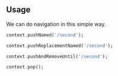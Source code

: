 ## Usage

We can do navigation in this simple way.

```dart
context.pushNamed('/second');

context.pushReplacementNamed('/second');

context.pushAndRemoveUntil('/second');

context.pop();
```